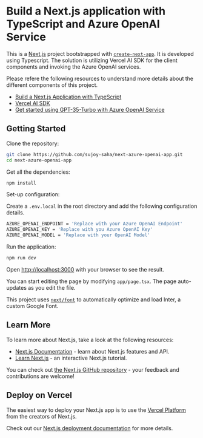 # Build a Next.js application with TypeScript and Azure OpenAI Service

This is a [Next.js](https://nextjs.org/) project bootstrapped with [`create-next-app`](https://github.com/vercel/next.js/tree/canary/packages/create-next-app).
It is developed using Typescript. The solution is utilizing Vercel AI SDK for the client components and invoking the Azure OpenAI services.  

Please refere the following resources to understand more details about the different components of this project. 

- [Build a Next.js Application with TypeScript](https://nextjs.org/docs/getting-started/installation)
- [Vercel AI SDK](https://sdk.vercel.ai/docs/guides/openai)
- [Get started using GPT-35-Turbo with Azure OpenAI Service](https://learn.microsoft.com/en-us/azure/cognitive-services/openai/chatgpt-quickstart?tabs=command-line&pivots=programming-language-javascript)


## Getting Started

Clone the repository:

```bash
git clone https://github.com/sujoy-saha/next-azure-openai-app.git
cd next-azure-openai-app
```

Get all the dependencies:

```bash
npm install
```

Set-up configuration:

Create a `.env.local` in the root directory and add the following configuration details.

```bash
AZURE_OPENAI_ENDPOINT = 'Replace with your Azure OpenAI Endpoint'
AZURE_OPENAI_KEY = 'Replace with you Azure OpenAI Key'
AZURE_OPENAI_MODEL = 'Replace with your OpenAI Model'
```

Run the application:

```bash
npm run dev
```

Open [http://localhost:3000](http://localhost:3000) with your browser to see the result.

You can start editing the page by modifying `app/page.tsx`. The page auto-updates as you edit the file.

This project uses [`next/font`](https://nextjs.org/docs/basic-features/font-optimization) to automatically optimize and load Inter, a custom Google Font.

## Learn More

To learn more about Next.js, take a look at the following resources:

- [Next.js Documentation](https://nextjs.org/docs) - learn about Next.js features and API.
- [Learn Next.js](https://nextjs.org/learn) - an interactive Next.js tutorial.

You can check out [the Next.js GitHub repository](https://github.com/vercel/next.js/) - your feedback and contributions are welcome!

## Deploy on Vercel

The easiest way to deploy your Next.js app is to use the [Vercel Platform](https://vercel.com/new?utm_medium=default-template&filter=next.js&utm_source=create-next-app&utm_campaign=create-next-app-readme) from the creators of Next.js.

Check out our [Next.js deployment documentation](https://nextjs.org/docs/deployment) for more details.